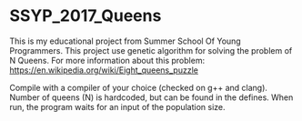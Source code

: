 # SSYP_2017_Queens

This is my educational project from Summer School Of Young Programmers. This project use genetic algorithm for solving the problem of N Queens. For more information about this problem: https://en.wikipedia.org/wiki/Eight_queens_puzzle

Compile with a compiler of your choice (checked on g++ and clang). Number of queens (N) is hardcoded, but can be found in the defines. When run, the program waits for an input of the population size.
